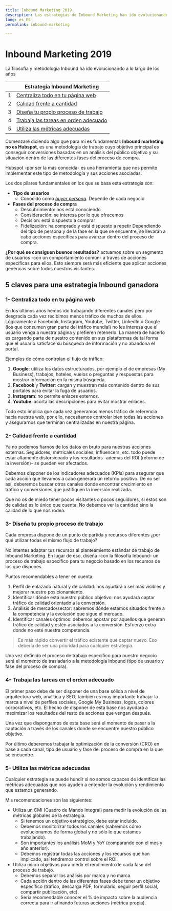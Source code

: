 ```yaml
---
title: Inbound Marketing 2019
description: Las estrategias de Inbound Marketing han ido evolucionando durante los últimos años. Aprende a sacar el máximo rendimiento con estos consejos
lang: es_ES
permalink: inbound-marketing

---
```


# Inbound Marketing 2019

La filosofía y metodología Inbound ha ido evolucionando a lo largo de los años

| | Estrategia Inbound Marketing      
|----------|----------------------------------
| 1| [Centraliza todo en tu página web](#clave1)                    
| 2| [Calidad frente a cantidad](#clave2)
| 3| [Diseña tu propio proceso de trabajo](#clave3) 
| 4| [Trabaja las tareas en orden adecuado](#clave4) 
| 5| [Utiliza las métricas adecuadas](#clave5) 

Comenzaré diciendo algo que para mí es fundamental: **Inbound marketing no es Hubspot**, es una metodología de trabajo cuyo objetivo principal es conseguir conversiones basadas en un análisis del público objetivo y su situación dentro de las diferentes fases del proceso de compra.

Hubspot -por ser la más conocida- es una herramienta que nos permite implementar este tipo de metodología y sus acciones asociadas.

Los dos pilares fundamentales en los que se basa esta estrategia son:

 - **Tipo de usuarios** 
   - Conocido como *[buyer persona](https://es.wikipedia.org/wiki/Persona_(experiencia_de_usuario))*. Depende de cada negocio
 - **Fases del proceso de compra**
   -  Descubrimiento: nos está conociendo
   - Consideración: se interesa por lo que ofrecemos
   - Decisión: está dispuesto a comprar
   - Fidelización: ha comprado y está dispuesto a repetir
Dependiendo del tipo de persona y de la fase en la que se encuentre, se llevarán a cabo acciones específicas para avanzar dentro del proceso de compra.

**¿Por qué se consiguen buenos resultados?** actuamos sobre un segmento de usuarios -con un comportamiento común- a través de acciones específicas para ellos. Esto siempre será más eficiente que aplicar acciones genéricas sobre todos nuestros visitantes.

## 5 claves para una estrategia Inbound ganadora

### <a name="clave1"></a>1- Centraliza todo en tu página web

En los últimos años hemos ido trabajando diferentes canales pero por desgracia cada vez recibimos menos tráfico de muchos de ellos. Lógicamente a Facebook, Instagram, Youtube, Twitter, LinkedIn o Google (los que consumen gran parte del tráfico mundial) no les interesa que el usuario venga a nuestra página y prefieren retenerlo. La manera de hacerlo es cargando parte de nuestro contenido en sus plataformas de tal forma que el usuario satisface su búsqueda de información y no abandona el portal.

Ejemplos de cómo controlan el flujo de tráfico:

 1. **Google**: utiliza los datos estructurados, por ejemplo el de empresas (My Business), trabajos, hoteles, vuelos o preguntas y respuestas para mostrar información en la misma búsqueda. 
 2. **Facebook** y **Twitter**: cargan y muestran más contenido dentro de sus portales para evitar la fuga de usuarios.
 3. **Instagram**: no permite enlaces externos.
 5. **Youtube**: acorta las descripciones para evitar mostrar enlaces.

Todo esto implica que cada vez generamos menos tráfico de referencia hacia nuestra web, por ello, necesitamos controlar bien todas las acciones y asegurarnos que terminan centralizadas en nuestra página.

### <a name="clave2"></a>2- Calidad frente a cantidad

Ya no podemos fiarnos de los datos en bruto para nuestras acciones externas. Seguidores, métricales sociales, influencers, etc. todo puede estar altamente distorsionado y los resultados -además del ROI (retorno de la inversión)- se pueden ver afectados.

Debemos disponer de los indicadores adecuados (KPIs) para asegurar que cada acción que llevamos a cabo generará un retorno positivo. De no ser así, deberemos buscar otros canales donde encontrar crecimiento en tráfico y conversiones que justifiquen la inversión realizada.

Que no os de miedo tener pocos visitantes o pocos seguidores, si estos son de calidad es lo único que cuenta. No debemos ver la cantidad sino la calidad de lo que nos rodea.

### <a name="clave3"></a>3- Diseña tu propio proceso de trabajo

Cada empresa dispone de un punto de partida y recursos diferentes ¿por qué utilizar todas el mismo flujo de trabajo?

No intentes adaptar tus recursos al planteamiento estándar de trabajo de Inbound Marketing. En lugar de eso, diseña -con la filosofía Inbound- un proceso de trabajo específico para tu negocio basado en los recursos de los que dispones. 

Puntos recomendables a tener en cuenta:

 1. Perfil de enlazado natural y de calidad: nos ayudará a ser más visibles y mejorar nuestro posicionamiento.
 2. Identificar dónde está nuestro público objetivo: nos ayudará captar tráfico de calidad orientado a la conversión.
 3. Análisis de mercado/sector: sabremos dónde estamos situados frente a la competencia y la evolución que sigue el mercado.
 4. Identificar canales óptimos: debemos apostar por aquellos que generan tráfico de calidad y estén asociados a la conversión. Esfuerzo extra donde no esté nuestra competencia.
 
 > Es más rápido convertir el tráfico existente que captar nuevo. Eso debería de ser una prioridad para cualquier estrategia.

Una vez definido el proceso de trabajo específico para nuestro negocio será el momento de trasladarlo a la metodología Inbound (tipo de usuario y fase del proceso de compra).

### <a name="clave4"></a>4- Trabaja las tareas en el orden adecuado

El primer paso debe de ser disponer de una base sólida a nivel de arquitectura web, analítica y SEO; también es muy importante trabajar la marca a nivel de perfiles sociales, Google My Business, logos, colores corporativos, etc. El hecho de disponer de esta base nos ayudará a maximizar los resultados del resto de acciones que vengan después.

Una vez que dispongamos de esta base será el momento de pasar a la captación a través de los canales donde se encuentre nuestro público objetivo.

Por último deberemos trabajar la optimización de la conversión (CRO) en base a cada canal, tipo de usuario y fase del proceso de compra en la que se encuentre.

### <a name="clave5"></a>5- Utiliza las métricas adecuadas

Cualquier estrategia se puede hundir si no somos capaces de identificar las métricas adecuadas que nos ayuden a entender la evolución y rendimiento que estamos generando.

Mis recomendaciones son las siguientes:

 - Utiliza un CMI (Cuadro de Mando Integral) para medir la evolución de las métricas globales de la estrategia. 
   - Si tenemos un objetivo estratégico, debe estar incluido. 
   - Debemos monitorizar todos los canales (sabremos cómo evolucionamos de forma global y no sólo lo que estamos trabajando).
   - Son importantes los análisis MoM y YoY (comparando con el mes y año anterior).
   -  Debemos registrar todas las acciones y los recursos que han implicado, así tendremos control sobre el ROI.
 - Utiliza micro objetivos para medir el rendimiento de cada fase del proceso de trabajo.
	 - Debemos separar los análisis por marca y no marca.
	 - Cada acción dentro de las diferentes fases debe tener un objetivo específico (tráfico, descarga PDF, formulario, seguir perfil social, compartir publicación, etc).
	 - 	Sería recomendable conocer el % de impacto sobre la audiencia correcta para ir afinando futuras acciones (métrica propia).

<!--stackedit_data:
eyJoaXN0b3J5IjpbNDg4NTA5MzA1LC03MzQyMDUyMSwyMDYzOD
YzMDg1LDE3MDQwNjIzMiw1NTUwODgwOTIsODg0OTU5NDQxLC0x
ODg3NTA2NTM4LC0yMDk1MjAwNjAsMzcyODEwNjQzLC05MjcwMj
AwMTBdfQ==
-->